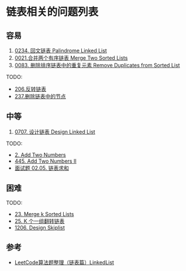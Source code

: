# 链表相关的问题列表

## 容易

1. [0234. 回文链表 Palindrome Linked List](../0234.palindrome-linked-list/index.md)
2. [0021.合并两个有序链表 Merge Two Sorted Lists](../0021.merge-two-sorted-lists/index.md)
3. [0083. 删除排序链表中的重复元素 Remove Duplicates from Sorted List](../0083.remove-duplicates-from-sorted-list/index.md)

TODO:

- [206.反转链表](https://leetcode.com/problems/reverse-linked-list)
- [237.删除链表中的节点](https://leetcode.com/problems/delete-node-in-a-linked-list)

## 中等

1. [0707. 设计链表 Design Linked List](../0707.design-linked-list/index.md)

TODO:

- [2. Add Two Numbers](https://leetcode.com/problems/add-two-numbers)
- [445. Add Two Numbers II](https://leetcode.com/problems/add-two-numbers-ii/description/)
- [面试题 02.05. 链表求和](https://leetcode.cn/problems/sum-lists-lcci)

## 困难

TODO:

- [23. Merge k Sorted Lists](https://leetcode.com/problems/merge-k-sorted-lists/description/)
- [25. K 个一组翻转链表](https://leetcode.com/problems/reverse-nodes-in-k-group)
- [1206. Design Skiplist](https://leetcode.com/problems/design-skiplist/description/)

## 参考

- [LeetCode算法题整理（链表篇）LinkedList](https://darktiantian.github.io/LeetCode%E7%AE%97%E6%B3%95%E9%A2%98%E6%95%B4%E7%90%86%EF%BC%88%E9%93%BE%E8%A1%A8%E7%AF%87%EF%BC%89LinkedList/)